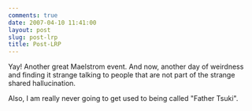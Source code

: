 ```yaml
---
comments: true
date: 2007-04-10 11:41:00
layout: post
slug: post-lrp
title: Post-LRP
---
```


Yay!  Another great Maelstrom event.  And now, another day of weirdness and finding it strange talking to people that are not part of the strange shared hallucination.  

Also, I am really never going to get used to being called "Father Tsuki".
